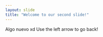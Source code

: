 ```yaml
---
layout: slide
title: "Welcome to our second slide!"
---
```

Algo nuevo xd
Use the left arrow to go back!